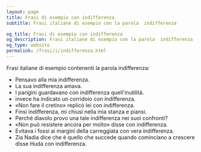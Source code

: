 ```yaml
---
layout: page
title: Frasi di esempio con indifferenza 
subtitle: Frasi italiane di esempio con la parola  indifferenza

og_title: Frasi di esempio con indifferenza 
og_description: Frasi italiane di esempio con la parola  indifferenza
og_type: website
permalink: /frasi/i/indifferenza.html
---
```


Frasi italiane di esempio contenenti la parola indifferenza:


- Pensavo alla mia indifferenza.
- La sua indifferenza amava.
- I parigini guardavano con indifferenza quell'inutilità.
- invece ha indicato un corridoio con indifferenza.
- «Non fare il cretino» replicò lei con indifferenza.
- Finsi indifferenza, mi chiusi nella mia stanza e piansi.
- Perché diavolo provo una tale indifferenza nei suoi confronti?
- «Non può resistere ancora per molto» disse con indifferenza.
- Evitava i fossi ai margini della carreggiata con vera indifferenza.
- Zia Nadia dice che è quello che succede quando cominciano a crescere disse Huda con indifferenza.

